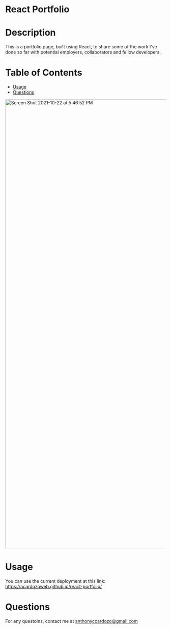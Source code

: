 # React Portfolio

# Description

This is a portfolio page, built using React, to share some of the work I've done so far with potential employers, collaborators and fellow developers.

# Table of Contents

* [Usage](#usage)
* [Questions](#questions)

<img width="1414" alt="Screen Shot 2021-10-22 at 5 46 52 PM" src="https://user-images.githubusercontent.com/83983013/138526872-014556cc-b748-47fa-81b7-5b66885f1d8c.png">


# Usage

You can use the current deployment at this link: https://acardozoweb.github.io/react-portfolio/

# Questions

For any questoins, contact me at anthonyccardozo@gmail.com


